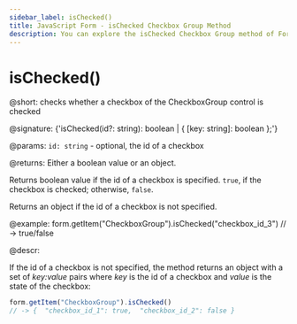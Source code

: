 ```yaml
---
sidebar_label: isChecked()
title: JavaScript Form - isChecked Checkbox Group Method 
description: You can explore the isChecked Checkbox Group method of Form in the documentation of the DHTMLX JavaScript UI library. Browse developer guides and API reference, try out code examples and live demos, and download a free 30-day evaluation version of DHTMLX Suite 7.
---
```


# isChecked()

@short: checks whether a checkbox of the CheckboxGroup control is checked

@signature: {'isChecked(id?: string): boolean | { [key: string]: boolean };'}

@params:
`id: string` - optional, the id of a checkbox

@returns:
Either a boolean value or an object.

Returns boolean value if the id of a checkbox is specified. `true`, if the checkbox is checked; otherwise, `false`.

Returns an object if the id of a checkbox is not specified.

@example:
form.getItem("CheckboxGroup").isChecked("checkbox_id_3") 
// -> true/false

@descr:

If the id of a checkbox is not specified, the method returns an object with a set of *key:value* pairs where *key* is the id of a checkbox and *value* is the state of the checkbox:

~~~js
form.getItem("CheckboxGroup").isChecked() 
// -> {  "checkbox_id_1": true,  "checkbox_id_2": false }
~~~
